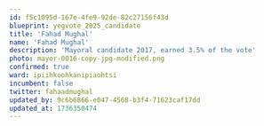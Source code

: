 ```yaml
---
id: f5c1095d-167e-4fe9-92de-82c27156f43d
blueprint: yegvote_2025_candidate
title: 'Fahad Mughal'
name: 'Fahad Mughal'
description: 'Mayoral candidate 2017, earned 3.5% of the vote'
photo: mayor-0016-copy-jpg-modified.png
confirmed: true
ward: ipiihkoohkanipiaohtsi
incumbent: false
twitter: fahaadmughal
updated_by: 9c6b6866-e047-4568-b3f4-71623caf17dd
updated_at: 1736350474
---
```

